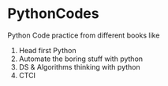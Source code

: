 # PythonCodes
Python Code practice from different books like
1. Head first Python
2. Automate the boring stuff with python
3. DS & Algorithms thinking with python
4. CTCI